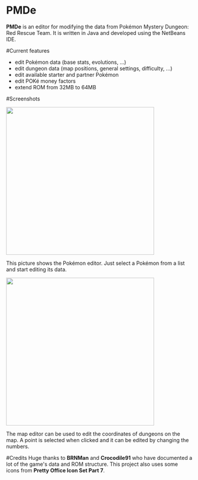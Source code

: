 # PMDe
**PMDe** is an editor for modifying the data from Pokémon Mystery Dungeon: Red Rescue Team. It is written in Java and developed using the NetBeans IDE.


#Current features
- edit Pokémon data (base stats, evolutions, ...)
- edit dungeon data (map positions, general settings, difficulty, ...)
- edit available starter and partner Pokémon
- edit POKé money factors
- extend ROM from 32MB to 64MB


#Screenshots
<dl><img width="400px" src="http://neomariogalaxy.bplaced.net/data/pictures/Mystery-PokemonEditor.png"></dl>
This picture shows the Pokémon editor. Just select a Pokémon from a list and start editing its data.

<dl><img width="400px" src="http://neomariogalaxy.bplaced.net/data/pictures/Mystery-MapEditor.png"></dl>
The map editor can be used to edit the coordinates of dungeons on the map. A point is selected when clicked and it can be edited by changing the numbers.


#Credits
Huge thanks to **BRNMan** and **Crocodile91** who have documented a lot of the game's data and ROM structure. This project also uses some icons from **Pretty Office Icon Set Part 7**.
